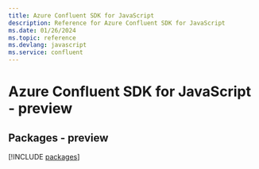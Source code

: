 ```yaml
---
title: Azure Confluent SDK for JavaScript
description: Reference for Azure Confluent SDK for JavaScript
ms.date: 01/26/2024
ms.topic: reference
ms.devlang: javascript
ms.service: confluent
---
```

# Azure Confluent SDK for JavaScript - preview
## Packages - preview
[!INCLUDE [packages](confluent-index.md)]